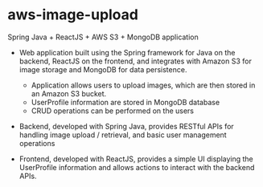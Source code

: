 # aws-image-upload
Spring Java + ReactJS + AWS S3 + MongoDB application

- Web application built using the Spring framework for Java on the backend, ReactJS on the frontend, and integrates with Amazon S3 for image storage and MongoDB for data persistence.

  - Application allows users to upload images, which are then stored in an Amazon S3 bucket.
  - UserProfile information are stored in MongoDB database
  - CRUD operations can be performed on the users

- Backend, developed with Spring Java, provides RESTful APIs for handling image upload / retrieval, and basic user management operations
- Frontend, developed with ReactJS, provides a simple UI displaying the UserProfile information and allows actions to interact with the backend APIs.



